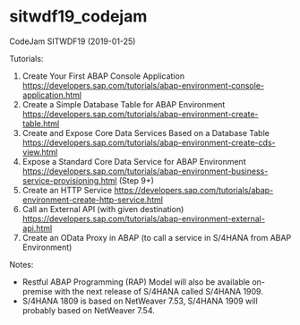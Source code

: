# sitwdf19_codejam
CodeJam SITWDF19 (2019-01-25)

Tutorials:
1. Create Your First ABAP Console Application https://developers.sap.com/tutorials/abap-environment-console-application.html
2. Create a Simple Database Table for ABAP Environment https://developers.sap.com/tutorials/abap-environment-create-table.html
3. Create and Expose Core Data Services Based on a Database Table https://developers.sap.com/tutorials/abap-environment-create-cds-view.html
4. Expose a Standard Core Data Service for ABAP Environment https://developers.sap.com/tutorials/abap-environment-business-service-provisioning.html (Step 9+)
5. Create an HTTP Service https://developers.sap.com/tutorials/abap-environment-create-http-service.html
6. Call an External API (with given destination) https://developers.sap.com/tutorials/abap-environment-external-api.html
7. Create an OData Proxy in ABAP (to call a service in S/4HANA from ABAP Environment)

Notes:
- Restful ABAP Programming (RAP) Model will also be available on-premise with the next release of S/4HANA called S/4HANA 1909.
- S/4HANA 1809 is based on NetWeaver 7.53, S/4HANA 1909 will probably based on NetWeaver 7.54.
